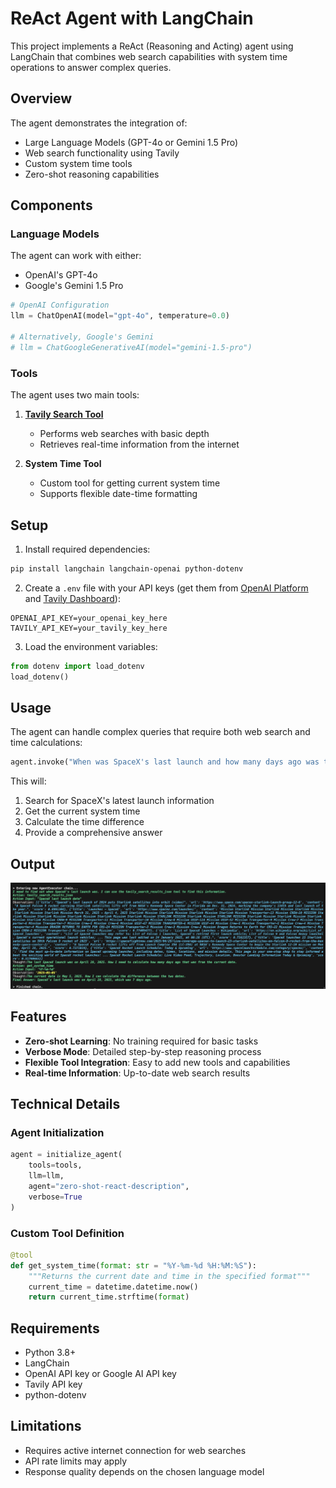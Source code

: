 # ReAct Agent with LangChain

This project implements a ReAct (Reasoning and Acting) agent using LangChain that combines web search capabilities with system time operations to answer complex queries.

## Overview

The agent demonstrates the integration of:
- Large Language Models (GPT-4o or Gemini 1.5 Pro)
- Web search functionality using Tavily
- Custom system time tools
- Zero-shot reasoning capabilities

## Components

### Language Models
The agent can work with either:
- OpenAI's GPT-4o
- Google's Gemini 1.5 Pro

```python
# OpenAI Configuration
llm = ChatOpenAI(model="gpt-4o", temperature=0.0)

# Alternatively, Google's Gemini
# llm = ChatGoogleGenerativeAI(model="gemini-1.5-pro")
```

### Tools
The agent uses two main tools:

1. **[Tavily Search Tool](https://python.langchain.com/api_reference/community/tools/langchain_community.tools.tavily_search.tool.TavilySearchResults.html)**
   - Performs web searches with basic depth
   - Retrieves real-time information from the internet

2. **System Time Tool**
   - Custom tool for getting current system time
   - Supports flexible date-time formatting

## Setup

1. Install required dependencies:
```bash
pip install langchain langchain-openai python-dotenv
```

2. Create a `.env` file with your API keys (get them from [OpenAI Platform](https://platform.openai.com/) and [Tavily Dashboard](https://tavily.com/)):
```env
OPENAI_API_KEY=your_openai_key_here
TAVILY_API_KEY=your_tavily_key_here
```

3. Load the environment variables:
```python
from dotenv import load_dotenv
load_dotenv()
```

## Usage

The agent can handle complex queries that require both web search and time calculations:

```python
agent.invoke("When was SpaceX's last launch and how many days ago was that from this instant")
```

This will:
1. Search for SpaceX's latest launch information
2. Get the current system time
3. Calculate the time difference
4. Provide a comprehensive answer

## Output

![ReAct Agent Output](images/react_agent_basic.png)

## Features

- **Zero-shot Learning**: No training required for basic tasks
- **Verbose Mode**: Detailed step-by-step reasoning process
- **Flexible Tool Integration**: Easy to add new tools and capabilities
- **Real-time Information**: Up-to-date web search results

## Technical Details

### Agent Initialization
```python
agent = initialize_agent(
    tools=tools,
    llm=llm,
    agent="zero-shot-react-description",
    verbose=True
)
```

### Custom Tool Definition
```python
@tool
def get_system_time(format: str = "%Y-%m-%d %H:%M:%S"):
    """Returns the current date and time in the specified format"""
    current_time = datetime.datetime.now()
    return current_time.strftime(format)
```

## Requirements
- Python 3.8+
- LangChain
- OpenAI API key or Google AI API key
- Tavily API key
- python-dotenv

## Limitations
- Requires active internet connection for web searches
- API rate limits may apply
- Response quality depends on the chosen language model